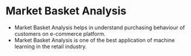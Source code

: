 # Market Basket Analysis
* Market Basket Analysis helps in understand purchasing behaviour of customers on e-commerce platform.
* Market Basket Analysis is one of the best application of machine learning in the retail industry. 
